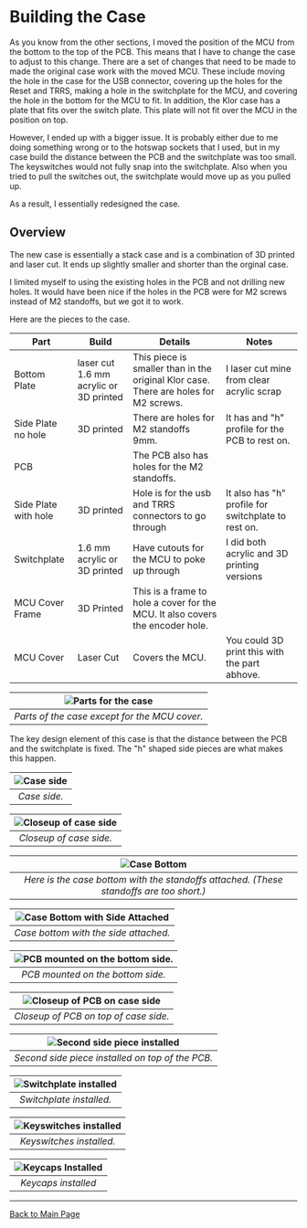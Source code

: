 
# Building the Case

As you know from the other sections, I moved the position of the MCU from the bottom to the top of the PCB. This means that I have to change the case to
adjust to this change. There are a set of changes that need to be made to made the original case work with the moved MCU. These include moving the hole in
the case for the USB connector, covering up the holes for the Reset and TRRS, making a hole in the switchplate for the MCU, and covering the hole in the
bottom for the MCU to fit. In addition, the Klor case has a plate that fits over the switch plate. This plate will not fit over the MCU in the position on top.

However, I ended up with a bigger issue. It is probably either due to me doing something wrong or to the hotswap sockets that I used, but in my case build
the distance between the PCB and the switchplate was too small. The keyswitches would not fully snap into the switchplate. Also when you tried to pull the 
switches out, the switchplate would move up as you pulled up.

As a result, I essentially redesigned the case. 

## Overview

The new case is essentially a stack case and is a combination of 3D printed and laser cut. It ends up slightly smaller and shorter than the orginal case.

I limited myself to using the existing holes in the PCB and not drilling new holes. It would have been nice if the holes in the PCB were for M2 screws
instead of M2 standoffs, but we got it to work.

Here are the pieces to the case.

| Part | Build | Details | Notes |
| --- | --- | --- | --- |
| Bottom Plate | laser cut 1.6 mm acrylic or 3D printed | This piece is smaller than in the original Klor case. There are holes for M2 screws. | I laser cut mine from clear acrylic scrap |
| Side Plate no hole | 3D printed | There are holes for M2 standoffs 9mm. | It has and "h" profile for the PCB to rest on. |
| PCB | | The PCB also has holes for the M2 standoffs. | |
| Side Plate with hole | 3D printed | Hole is for the usb and TRRS connectors to go through | It also has "h" profile for switchplate to rest on. |
| Switchplate | 1.6 mm acrylic or 3D printed | Have cutouts for the MCU to poke up through | I did both acrylic and 3D printing versions |
| MCU Cover Frame | 3D Printed | This is a frame to hole a cover for the MCU. It also covers the encoder hole. | |
| MCU Cover | Laser Cut | Covers the MCU. | You could 3D print this with the part abhove. |

| ![Parts for the case](/images/CaseParts.png) |
|:--:| 
| *Parts of the case except for the MCU cover.* |

The key design element of this case is that the distance between the PCB and the switchplate is fixed. The "h" shaped side pieces are what makes this 
happen.

| ![Case side](/images/Case-SidePiece-Top.png) |
|:--:| 
| *Case side.* |

| ![Closeup of case side](/images/Case-Side-Closeup.png) |
|:--:| 
| *Closeup of case side.* |

| ![Case Bottom](/images/Case-Bottom.png) |
|:--:| 
| *Here is the case bottom with the standoffs attached. (These standoffs are too short.)* |

| ![Case Bottom with Side Attached](/images/Case-BottomAndSide.png) |
|:--:| 
| *Case bottom with the side attached.* |

| ![PCB mounted on the bottom side.](/images/Case-BottomWithPCB-02.png) |
|:--:| 
| *PCB mounted on the bottom side.* |

| ![Closeup of PCB on case side](/images/Case-BottomWithPCB-Closeup.png) |
|:--:| 
| *Closeup of PCB on top of case side.* |

| ![Second side piece installed](/images/Case-SecondSidePiece.png) |
|:--:| 
| *Second side piece installed on top of the PCB.* |

| ![Switchplate installed](/images/Case-SwitchPlate-Installed.png) |
|:--:| 
| *Switchplate installed.* |

| ![Keyswitches installed](/images/Case-SwitchesInstalled.png) |
|:--:| 
| *Keyswitches installed.* |

| ![Keycaps Installed](/images/Case-KeycapsInstalled.png) |
|:--:| 
| *Keycaps installed* |



***

[Back to Main Page](/README.md)

